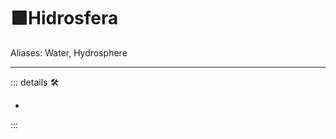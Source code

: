 # 🟩<ekos>Hidrosfera</ekos>

Aliases: Water, Hydrosphere

---

<!-- =================================================== -->
<!-- =================================================== -->
<!-- =================================================== -->
<!-- =================================================== -->
<!-- =================================================== -->
::: details 🛠

-

:::
